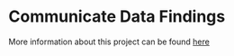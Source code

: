 # Communicate Data Findings

More information about this project can be found [here](https://github.com/MrIzzat/Communicate-Data-Findings)
